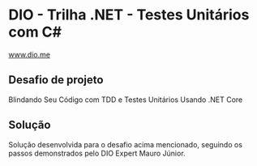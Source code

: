 # DIO - Trilha .NET - Testes Unitários com C#
www.dio.me

## Desafio de projeto
Blindando Seu Código com TDD e Testes Unitários Usando .NET Core

## Solução
Solução desenvolvida para o desafio acima mencionado, seguindo os passos demonstrados pelo DIO Expert Mauro Júnior.
